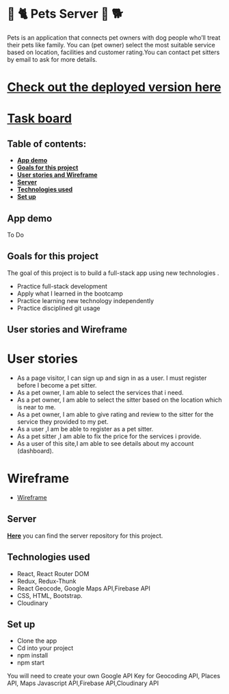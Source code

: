 #  🐾 🐈‍ Pets Server 🐾 🐕

Pets is an application that connects pet owners with dog people who’ll treat their pets like family. You can (pet owner) select the most suitable service based on location, facilities and customer rating.You can contact pet sitters by email to ask for more details.

# [Check out the deployed version here](https://happy-pets.netlify.app/)

# [Task board](https://github.com/users/padmasritumati/projects/1)

## Table of contents:

- **[App demo](#app-demo)**
- **[Goals for this project](#goals-for-this-project)**
- **[User stories and Wireframe](#user-stories)**
- **[Server](#server)**
- **[Technologies used](#technologies-used)**
- **[Set up](#set-up)**


## App demo

To Do


## Goals for this project

The goal of this project is to build a full-stack app using new technologies .

- Practice full-stack development
- Apply what I learned in the bootcamp
- Practice learning new technology independently
- Practice disciplined git usage

## User stories and Wireframe 

# User stories

- As a page visitor, I can sign up and sign in as a user. I must register before I become a pet sitter.
- As a pet owner, I am able to select the services that i need.
- As a pet owner, I am able to select the sitter based on the location which is near to me.
- As a pet owner, I am able to give rating and review to the sitter for the service they provided to my pet.
- As a user ,I am be able to register as a pet sitter.
- As a pet sitter ,I am able to fix the price for the services i provide.
- As a user of this site,I am able to see details about my account (dashboard).

# Wireframe 

- [Wireframe](https://wireframepro.mockflow.com/view/Pets_wireframe#/page/8c0037ff0d064a4da8860d29ad51b759)

## Server

[**Here**](https://github.com/padmasritumati/Pets-backend) you can find the server repository for this project.

## Technologies used

- React, React Router DOM
- Redux, Redux-Thunk
- React Geocode, Google Maps API,Firebase API
- CSS, HTML, Bootstrap.
- Cloudinary 

## Set up

- Clone the app
- Cd into your project
- npm install
- npm start

You will need to create your own Google API Key for Geocoding API, Places API, Maps Javascript API,Firebase API,Cloudinary API


